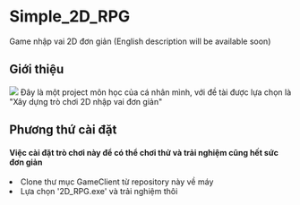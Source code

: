 # Simple_2D_RPG
Game nhập vai 2D đơn giản (English description will be available soon)

<h2>Giới thiệu</h2>

<img src="https://github.com/diepanhng0711/Simple_2D_RPG/blob/main/Artworks/demo/01.png">
Đây là một project môn học của cá nhân mình, với đề tài được lựa chọn là "Xây dựng trò chơi 2D nhập vai đơn giản"

<h2>Phương thứ cài đặt</h2>
<h4>Việc cài đặt trò chơi này để có thể chơi thử và trải nghiệm cũng hết sức đơn giản</h4>
    <li>Clone thư mục GameClient từ repository này về máy</li>
    <li>Lựa chọn '2D_RPG.exe' và trải nghiệm thôi</li>